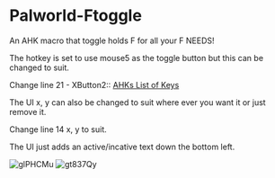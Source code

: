 # Palworld-Ftoggle
An AHK macro that toggle holds F for all your F NEEDS!

The hotkey is set to use mouse5 as the toggle button but this can be changed to suit.


Change line 21 - XButton2::  [AHKs List of Keys](https://www.autohotkey.com/docs/v1/KeyList.htm)

The UI x, y can also be changed to suit where ever you want it or just remove it.

Change line 14 x, y to suit.


The UI just adds an active/incative text down the bottom left.

![glPHCMu](https://github.com/STRIKERnz/Palworld-Ftoggle/assets/51475792/bc8ec4a3-5f5d-4423-af01-1f8bcf668a59)
![gt837Qy](https://github.com/STRIKERnz/Palworld-Ftoggle/assets/51475792/1ca83e82-2d0d-43f4-a075-f2bab62c623d)
